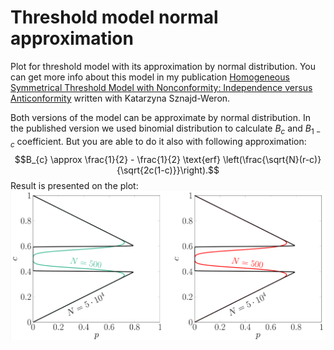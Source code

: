 # Threshold model normal approximation

Plot for threshold model with its approximation by normal distribution. You can get more info about this model in my publication [Homogeneous Symmetrical Threshold Model with Nonconformity: Independence versus Anticonformity](https://www.hindawi.com/journals/complexity/2019/5150825/) written with Katarzyna Sznajd-Weron. 

Both versions of the model can be approximate by normal distribution. In the published version we used binomial distribution to calculate $B_{c}$ and $B_{1-c}$ coefficient. But you are able to do it also with following approximation:
$$B_{c} \approx \frac{1}{2} - \frac{1}{2} \text{erf} \left(\frac{\sqrt{N}(r-c)}{\sqrt{2c(1-c)}}\right).$$
Result is presented on the plot:
<img src="plot.png">